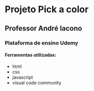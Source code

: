 
# Projeto Pick a color
## Professor André Iacono

### Plataforma de ensino Udemy

#### Ferramentas utilizadas:

- html
- css
- javascript
- visual code community

